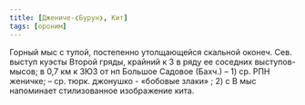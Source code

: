 ```yaml
---
title: [Джениче-❮Бурун❯, Кит]
tags: [ороним]
---
```


Горный мыс с тупой, постепенно утолщающейся скальной оконеч. Сев. выступ куэсты
Второй гряды, крайний к З в ряду ее соседних выступов-мысов; в 0,7 км к ЗЮЗ от
нп Большое Садовое (Бахч.) – 1) ср. РПН женичке; – ср. тюрк. джонушко - «бобовые
злаки» ; 2) с В мыс напоминает стилизованное изображение кита.
